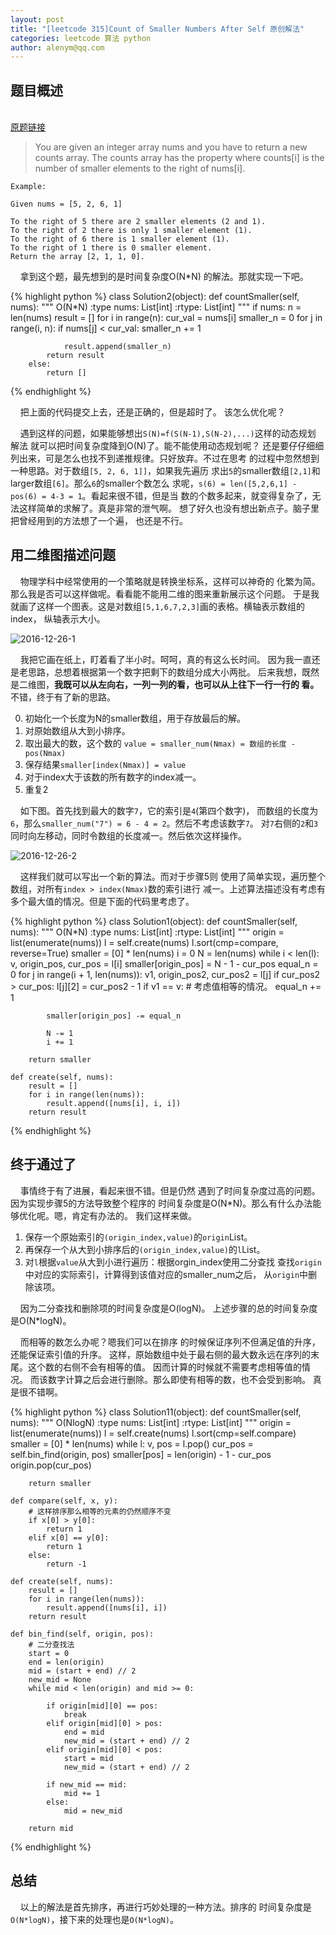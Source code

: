 ```yaml
---
layout: post
title: "[leetcode 315]Count of Smaller Numbers After Self 原创解法"
categories: leetcode 算法 python
author: alenym@qq.com
---
```


## 题目概述 ## 

&nbsp;
&nbsp;
&nbsp;
&nbsp;  
[原题链接](https://leetcode.com/problems/count-of-smaller-numbers-after-self/)

> You are given an integer array nums and you
> have to return a new counts array. 
> The counts array has the property where counts[i] is 
> the number of smaller elements to the right of nums[i].

	Example:
	
	Given nums = [5, 2, 6, 1]
	
	To the right of 5 there are 2 smaller elements (2 and 1).
	To the right of 2 there is only 1 smaller element (1).
	To the right of 6 there is 1 smaller element (1).
	To the right of 1 there is 0 smaller element.
	Return the array [2, 1, 1, 0].

&nbsp;&nbsp;&nbsp;&nbsp;拿到这个题，最先想到的是时间复杂度O(N*N)
的解法。那就实现一下吧。

{% highlight python %}
class Solution2(object):
    def countSmaller(self, nums):
        """
        O(N*N)
        :type nums: List[int]
        :rtype: List[int]
        """
        if nums:
            n = len(nums)
            result = []
            for i in range(n):
                cur_val = nums[i]
                smaller_n = 0
                for j in range(i, n):
                    if nums[j] < cur_val:
                        smaller_n += 1

                result.append(smaller_n)
            return result
        else:
            return []
{% endhighlight %}

&nbsp;&nbsp;&nbsp;&nbsp;把上面的代码提交上去，还是正确的，但是超时了。
该怎么优化呢？

&nbsp;&nbsp;&nbsp;&nbsp;遇到这样的问题，如果能够想出`S(N)=f(S(N-1),S(N-2),...)`这样的动态规划
解法
就可以把时间复杂度降到O(N)了。能不能使用动态规划呢？
还是要仔仔细细列出来，可是怎么也找不到递推规律。只好放弃。不过在思考
的过程中忽然想到一种思路。对于数组`[5, 2, 6, 1]]`，如果我先遍历
求出`5`的smaller数组`[2,1]`和larger数组`[6]`。那么`6`的smaller个数怎么
求呢，`s(6) = len([5,2,6,1] - pos(6) = 4-3 = 1`。看起来很不错，但是当
数的个数多起来，就变得复杂了，无法这样简单的求解了。真是非常的泄气啊。
想了好久也没有想出新点子。脑子里把曾经用到的方法想了一个遍，
也还是不行。

## 用二维图描述问题 ##

&nbsp;&nbsp;&nbsp;&nbsp;物理学科中经常使用的一个策略就是转换坐标系，这样可以神奇的
化繁为简。那么我是否可以这样做呢。看看能不能用二维的图来重新展示这个问题。
于是我就画了这样一个图表。这是对数组`[5,1,6,7,2,3]`画的表格。横轴表示数组的index，
纵轴表示大小。

![2016-12-26-1]({{site.url}}/assets/2016-12-26-1.png)


&nbsp;&nbsp;&nbsp;&nbsp;我把它画在纸上，盯着看了半小时。呵呵，真的有这么长时间。
因为我一直还是老思路，总想着根据第一个数字把剩下的数组分成大小两批。
后来我想，既然是二维图，**我既可以从左向右，一列一列的看，也可以从上往下一行一行的
看。** 不错，终于有了新的思路。

0. 初始化一个长度为N的smaller数组，用于存放最后的解。
1. 对原始数组从大到小排序。
2. 取出最大的数，这个数的 `value = smaller_num(Nmax) = 数组的长度 - pos(Nmax)`
3. 保存结果`smaller[index(Nmax)] = value`
4. 对于index大于该数的所有数字的index减一。
5. 重复2

&nbsp;&nbsp;&nbsp;&nbsp;如下图。首先找到最大的数字`7`，它的索引是`4`(第四个数字)，
而数组的长度为`6`，那么`smaller_num("7") = 6 - 4 = 2`。然后不考虑该数字`7`。
对`7`右侧的`2`和`3`同时向左移动，同时令数组的长度减一。然后依次这样操作。

![2016-12-26-2]({{site.url}}/assets/2016-12-26-2.png)

&nbsp;&nbsp;&nbsp;&nbsp;这样我们就可以写出一个新的算法。而对于步骤5则
使用了简单实现，遍历整个数组，对所有`index > index(Nmax)`数的索引进行
减一。上述算法描述没有考虑有多个最大值的情况。但是下面的代码里考虑了。

{% highlight python %}
class Solution1(object):
    def countSmaller(self, nums):
        """
        O(N*N)
        :type nums: List[int]
        :rtype: List[int]
        """
        origin = list(enumerate(nums))
        l = self.create(nums)
        l.sort(cmp=compare, reverse=True)
        smaller = [0] * len(nums)
        i = 0
        N = len(nums)
        while i < len(l):
            v, origin_pos, cur_pos = l[i]
            smaller[origin_pos] = N - 1 - cur_pos
            equal_n = 0
            for j in range(i + 1, len(nums)):
                v1, origin_pos2, cur_pos2 = l[j]
                if cur_pos2 > cur_pos:
                    l[j][2] = cur_pos2 - 1
                    if v1 == v:
                        # 考虑值相等的情况。
                        equal_n += 1

            smaller[origin_pos] -= equal_n

            N -= 1
            i += 1

        return smaller

    def create(self, nums):
        result = []
        for i in range(len(nums)):
            result.append([nums[i], i, i])
        return result
{% endhighlight %}

## 终于通过了 ##

&nbsp;&nbsp;&nbsp;&nbsp;事情终于有了进展，看起来很不错。但是仍然
遇到了时间复杂度过高的问题。因为实现步骤5的方法导致整个程序的
时间复杂度是O(N*N)。那么有什么办法能够优化呢。嗯，肯定有办法的。
我们这样来做。

1. 保存一个原始索引的`(origin_index,value)`的`origin`List。
2. 再保存一个从大到小排序后的`(origin_index,value)`的`l`List。
3. 对`l`根据`value`从大到小进行遍历：根据orgin_index使用二分查找
查找`origin`中对应的实际索引，计算得到该值对应的smaller_num之后，
从`origin`中删除该项。

&nbsp;&nbsp;&nbsp;&nbsp;因为二分查找和删除项的时间复杂度是O(logN)。
上述步骤的总的时间复杂度是O(N*logN)。

&nbsp;&nbsp;&nbsp;&nbsp;而相等的数怎么办呢？嗯我们可以在排序
的时候保证序列不但满足值的升序，还能保证索引值的升序。
这样，原始数组中处于最右侧的最大数永远在序列的末尾。这个数的右侧不会有相等的值。
因而计算的时候就不需要考虑相等值的情况。
而该数字计算之后会进行删除。那么即使有相等的数，也不会受到影响。
真是很不错啊。

{% highlight python %}
class Solution11(object):
    def countSmaller(self, nums):
        """
        O(NlogN)
        :type nums: List[int]
        :rtype: List[int]
        """
        origin = list(enumerate(nums))
        l = self.create(nums)
        l.sort(cmp=self.compare)
        smaller = [0] * len(nums)
        while l:
            v, pos = l.pop()
            cur_pos = self.bin_find(origin, pos)
            smaller[pos] = len(origin) - 1 - cur_pos
            origin.pop(cur_pos)

        return smaller

    def compare(self, x, y):
        # 这样排序那么相等的元素的仍然顺序不变
        if x[0] > y[0]:
            return 1
        elif x[0] == y[0]:
            return 1
        else:
            return -1

    def create(self, nums):
        result = []
        for i in range(len(nums)):
            result.append([nums[i], i])
        return result

    def bin_find(self, origin, pos):
        # 二分查找法
        start = 0
        end = len(origin)
        mid = (start + end) // 2
        new_mid = None
        while mid < len(origin) and mid >= 0:

            if origin[mid][0] == pos:
                break
            elif origin[mid][0] > pos:
                end = mid
                new_mid = (start + end) // 2
            elif origin[mid][0] < pos:
                start = mid
                new_mid = (start + end) // 2

            if new_mid == mid:
                mid += 1
            else:
                mid = new_mid

        return mid

{% endhighlight %}

## 总结 ##

&nbsp;&nbsp;&nbsp;&nbsp;以上的解法是首先排序，再进行巧妙处理的一种方法。排序的
时间复杂度是`O(N*logN)`，接下来的处理也是`O(N*logN)`。
